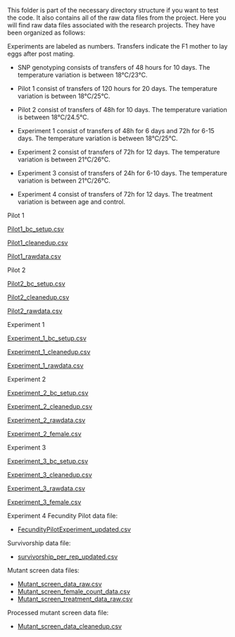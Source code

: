This folder is part of the necessary directory structure if you want to test the code. It also contains all of the raw data files from the project.
Here you will find raw data files associated with the research projects. They have been organized as follows:

Experiments are labeled as numbers. Transfers indicate the F1 mother to lay eggs after post mating.

- SNP genotyping consists of transfers of 48 hours for 10 days. The temperature variation is between 18°C/23°C.


- Pilot 1 consist of transfers of 120 hours for 20 days. The temperature variation is between 18°C/25°C.


- Pilot 2 consist of transfers of 48h  for 10 days. The temperature variation is between 18°C/24.5°C.


- Experiment 1 consist of transfers of 48h  for 6 days and 72h for 6-15 days. The temperature variation is between 18°C/25°C.


- Experiment 2 consist of transfers of 72h  for 12 days. The temperature variation is between 21°C/26°C.


- Experiment 3 consist of transfers of 24h  for 6-10 days. The temperature variation is between 21°C/26°C.


- Experiment 4 consist of transfers of 72h  for 12 days. The treatment variation is between age and control.

Pilot 1

[Pilot1_bc_setup.csv](https://github.com/StevisonLab/Peak-Plasticity-Project/blob/master/raw_data_files/Exp1_bc_setup.csv)

[Pilot1_cleanedup.csv](https://github.com/StevisonLab/Peak-Plasticity-Project/blob/master/raw_data_files/Exp1_cleanedup.csv)

[Pilot1_rawdata.csv](https://github.com/StevisonLab/Peak-Plasticity-Project/blob/master/raw_data_files/Exp1_rawdata.csv)

Pilot 2

[Pilot2_bc_setup.csv](https://github.com/StevisonLab/Peak-Plasticity-Project/blob/master/raw_data_files/Exp2_bc_setup.csv)

[Pilot2_cleanedup.csv](https://github.com/StevisonLab/Peak-Plasticity-Project/blob/master/raw_data_files/Exp2_cleanedup.csv)

[Pilot2_rawdata.csv](https://github.com/StevisonLab/Peak-Plasticity-Project/blob/master/raw_data_files/Exp2_rawdata.csv)

Experiment 1

[Experiment_1_bc_setup.csv](https://github.com/StevisonLab/Peak-Plasticity-Project/blob/master/raw_data_files/Exp3bc_setup.csv)

[Experiment_1_cleanedup.csv](https://github.com/StevisonLab/Peak-Plasticity-Project/blob/master/raw_data_files/Exp3_cleanedup.csv)

[Experiment_1_rawdata.csv](https://github.com/StevisonLab/Peak-Plasticity-Project/blob/master/raw_data_files/Exp3_rawdata.csv)

Experiment 2

[Experiment_2_bc_setup.csv](https://github.com/StevisonLab/Peak-Plasticity-Project/blob/master/raw_data_files/Exp4_backcrosses.csv)

[Experiment_2_cleanedup.csv](https://github.com/StevisonLab/Peak-Plasticity-Project/blob/master/raw_data_files/Exp4_cleanedup.csv)

[Experiment_2_rawdata.csv](https://github.com/StevisonLab/Peak-Plasticity-Project/blob/master/raw_data_files/Exp4_rawdata.csv)

[Experiment_2_female.csv](https://github.com/StevisonLab/Peak-Plasticity-Project/blob/master/raw_data_files/Exp4_female.csv)

Experiment 3

[Experiment_3_bc_setup.csv](https://github.com/StevisonLab/Peak-Plasticity-Project/blob/master/raw_data_files/Exp5_backcrosses.csv)

[Experiment_3_cleanedup.csv](https://github.com/StevisonLab/Peak-Plasticity-Project/blob/master/raw_data_files/Exp5_cleanedup.csv)

[Experiment_3_rawdata.csv](https://github.com/StevisonLab/Peak-Plasticity-Project/blob/master/raw_data_files/Exp5_rawdata.csv)

[Experiment_3_female.csv](https://github.com/StevisonLab/Peak-Plasticity-Project/blob/master/raw_data_files/Exp5_females.csv)


Experiment 4
Fecundity Pilot data file:
- [FecundityPilotExperiment_updated.csv](https://github.com/StevisonLab/Maternal-Age-Project/blob/master/datasets/FecundityPilotExperiment_updated.csv)

Survivorship data file:
- [survivorship_per_rep_updated.csv](https://github.com/StevisonLab/Maternal-Age-Project/blob/master/datasets/survivorship_per_rep_updated.csv)

Mutant screen data files:
- [Mutant_screen_data_raw.csv](https://github.com/StevisonLab/Maternal-Age-Project/blob/master/datasets/Mutant_screen_data_raw.csv)
- [Mutant_screen_female_count_data.csv](https://github.com/StevisonLab/Maternal-Age-Project/blob/master/datasets/Mutant_screen_female_count_data.csv)
- [Mutant_screen_treatment_data_raw.csv](https://github.com/StevisonLab/Maternal-Age-Project/blob/master/datasets/Mutant_screen_treatment_data_raw.csv)

Processed mutant screen data file:
- [Mutant_screen_data_cleanedup.csv](https://github.com/StevisonLab/Maternal-Age-Project/blob/master/datasets/Mutant_screen_data_cleanedup.csv)


